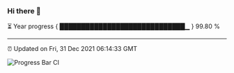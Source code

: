 ### Hi there 👋

⏳ Year progress { █████████████████████████████▁ } 99.80 %

---

⏰ Updated on Fri, 31 Dec 2021 06:14:33 GMT

![Progress Bar CI](https://github.com/liununu/liununu/workflows/Progress%20Bar%20CI/badge.svg)

